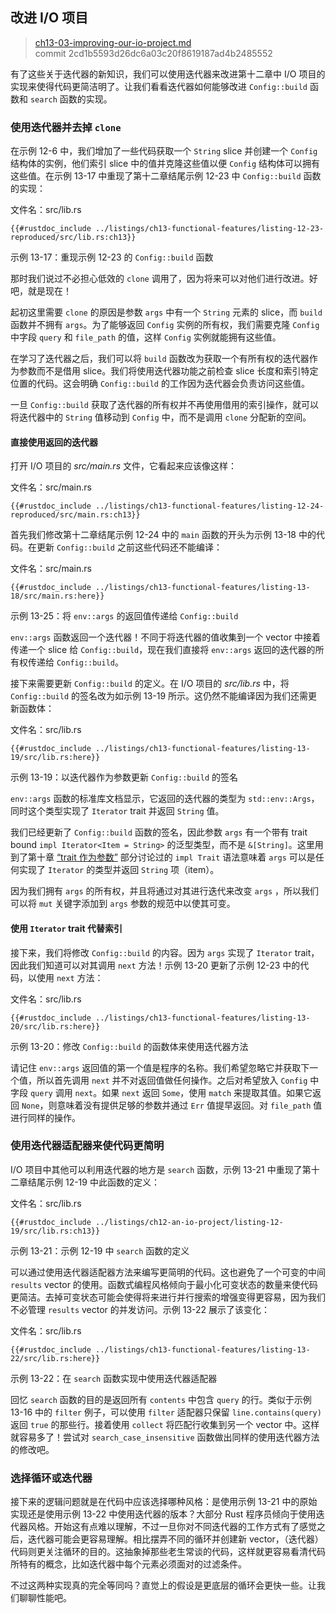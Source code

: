 ## 改进 I/O 项目

> [ch13-03-improving-our-io-project.md](https://github.com/rust-lang/book/blob/main/src/ch13-03-improving-our-io-project.md)
> <br>
> commit 2cd1b5593d26dc6a03c20f8619187ad4b2485552

有了这些关于迭代器的新知识，我们可以使用迭代器来改进第十二章中 I/O 项目的实现来使得代码更简洁明了。让我们看看迭代器如何能够改进 `Config::build` 函数和 `search` 函数的实现。

### 使用迭代器并去掉 `clone`

在示例 12-6 中，我们增加了一些代码获取一个 `String` slice 并创建一个 `Config` 结构体的实例，他们索引 slice 中的值并克隆这些值以便 `Config` 结构体可以拥有这些值。在示例 13-17 中重现了第十二章结尾示例 12-23 中 `Config::build` 函数的实现：

<span class="filename">文件名：src/lib.rs</span>

```rust,ignore
{{#rustdoc_include ../listings/ch13-functional-features/listing-12-23-reproduced/src/lib.rs:ch13}}
```

<span class="caption">示例 13-17：重现示例 12-23 的 `Config::build` 函数</span>

那时我们说过不必担心低效的 `clone` 调用了，因为将来可以对他们进行改进。好吧，就是现在！

起初这里需要 `clone` 的原因是参数 `args` 中有一个 `String` 元素的 slice，而 `build` 函数并不拥有 `args`。为了能够返回 `Config` 实例的所有权，我们需要克隆 `Config` 中字段 `query` 和 `file_path` 的值，这样 `Config` 实例就能拥有这些值。

在学习了迭代器之后，我们可以将 `build` 函数改为获取一个有所有权的迭代器作为参数而不是借用 slice。我们将使用迭代器功能之前检查 slice 长度和索引特定位置的代码。这会明确 `Config::build` 的工作因为迭代器会负责访问这些值。

一旦 `Config::build` 获取了迭代器的所有权并不再使用借用的索引操作，就可以将迭代器中的 `String` 值移动到 `Config` 中，而不是调用 `clone` 分配新的空间。

#### 直接使用返回的迭代器

打开 I/O 项目的 *src/main.rs* 文件，它看起来应该像这样：

<span class="filename">文件名：src/main.rs</span>

```rust,ignore
{{#rustdoc_include ../listings/ch13-functional-features/listing-12-24-reproduced/src/main.rs:ch13}}
```

首先我们修改第十二章结尾示例 12-24 中的 `main` 函数的开头为示例 13-18 中的代码。在更新 `Config::build` 之前这些代码还不能编译：

<span class="filename">文件名：src/main.rs</span>

```rust,ignore,does_not_compile
{{#rustdoc_include ../listings/ch13-functional-features/listing-13-18/src/main.rs:here}}
```

<span class="caption">示例 13-25：将 `env::args` 的返回值传递给 `Config::build`</span>

`env::args` 函数返回一个迭代器！不同于将迭代器的值收集到一个 vector 中接着传递一个 slice 给 `Config::build`，现在我们直接将 `env::args` 返回的迭代器的所有权传递给 `Config::build`。

接下来需要更新 `Config::build` 的定义。在 I/O 项目的 *src/lib.rs* 中，将 `Config::build` 的签名改为如示例 13-19 所示。这仍然不能编译因为我们还需更新函数体：

<span class="filename">文件名：src/lib.rs</span>

```rust,ignore,does_not_compile
{{#rustdoc_include ../listings/ch13-functional-features/listing-13-19/src/lib.rs:here}}
```

<span class="caption">示例 13-19：以迭代器作为参数更新 `Config::build` 的签名</span>

`env::args` 函数的标准库文档显示，它返回的迭代器的类型为 `std::env::Args`，同时这个类型实现了 `Iterator` trait 并返回 `String` 值。

我们已经更新了 `Config::build` 函数的签名，因此参数 `args` 有一个带有 trait bound `impl Iterator<Item = String>` 的泛型类型，而不是 `&[String]`。这里用到了第十章 [“trait 作为参数”][impl-trait] 部分讨论过的 `impl Trait` 语法意味着 `args` 可以是任何实现了 `Iterator` 的类型并返回 `String` 项（item）。

 因为我们拥有 `args` 的所有权，并且将通过对其进行迭代来改变 `args` ，所以我们可以将 `mut` 关键字添加到 `args` 参数的规范中以使其可变。

#### 使用 `Iterator` trait 代替索引

接下来，我们将修改 `Config::build` 的内容。因为 `args` 实现了 `Iterator` trait，因此我们知道可以对其调用 `next` 方法！示例 13-20 更新了示例 12-23 中的代码，以使用 `next` 方法：

<span class="filename">文件名：src/lib.rs</span>

```rust,noplayground
{{#rustdoc_include ../listings/ch13-functional-features/listing-13-20/src/lib.rs:here}}
```

<span class="caption">示例 13-20：修改 `Config::build` 的函数体来使用迭代器方法</span>

请记住 `env::args` 返回值的第一个值是程序的名称。我们希望忽略它并获取下一个值，所以首先调用 `next` 并不对返回值做任何操作。之后对希望放入 `Config` 中字段 `query` 调用 `next`。如果 `next` 返回 `Some`，使用 `match` 来提取其值。如果它返回 `None`，则意味着没有提供足够的参数并通过 `Err` 值提早返回。对 `file_path` 值进行同样的操作。

### 使用迭代器适配器来使代码更简明

I/O 项目中其他可以利用迭代器的地方是 `search` 函数，示例 13-21 中重现了第十二章结尾示例 12-19 中此函数的定义：

<span class="filename">文件名：src/lib.rs</span>

```rust,ignore
{{#rustdoc_include ../listings/ch12-an-io-project/listing-12-19/src/lib.rs:ch13}}
```

<span class="caption">示例 13-21：示例 12-19 中 `search` 函数的定义</span>

可以通过使用迭代器适配器方法来编写更简明的代码。这也避免了一个可变的中间 `results` vector 的使用。函数式编程风格倾向于最小化可变状态的数量来使代码更简洁。去掉可变状态可能会使得将来进行并行搜索的增强变得更容易，因为我们不必管理 `results` vector 的并发访问。示例 13-22 展示了该变化：

<span class="filename">文件名：src/lib.rs</span>

```rust,ignore
{{#rustdoc_include ../listings/ch13-functional-features/listing-13-22/src/lib.rs:here}}
```

<span class="caption">示例 13-22：在 `search` 函数实现中使用迭代器适配器</span>

回忆 `search` 函数的目的是返回所有 `contents` 中包含 `query` 的行。类似于示例 13-16 中的 `filter` 例子，可以使用 `filter` 适配器只保留 `line.contains(query)` 返回 `true` 的那些行。接着使用 `collect` 将匹配行收集到另一个 vector 中。这样就容易多了！尝试对 `search_case_insensitive` 函数做出同样的使用迭代器方法的修改吧。

### 选择循环或迭代器

接下来的逻辑问题就是在代码中应该选择哪种风格：是使用示例 13-21 中的原始实现还是使用示例 13-22 中使用迭代器的版本？大部分 Rust 程序员倾向于使用迭代器风格。开始这有点难以理解，不过一旦你对不同迭代器的工作方式有了感觉之后，迭代器可能会更容易理解。相比摆弄不同的循环并创建新 vector，（迭代器）代码则更关注循环的目的。这抽象掉那些老生常谈的代码，这样就更容易看清代码所特有的概念，比如迭代器中每个元素必须面对的过滤条件。

不过这两种实现真的完全等同吗？直觉上的假设是更底层的循环会更快一些。让我们聊聊性能吧。

[impl-trait]: ch10-02-traits.html#trait-作为参数
